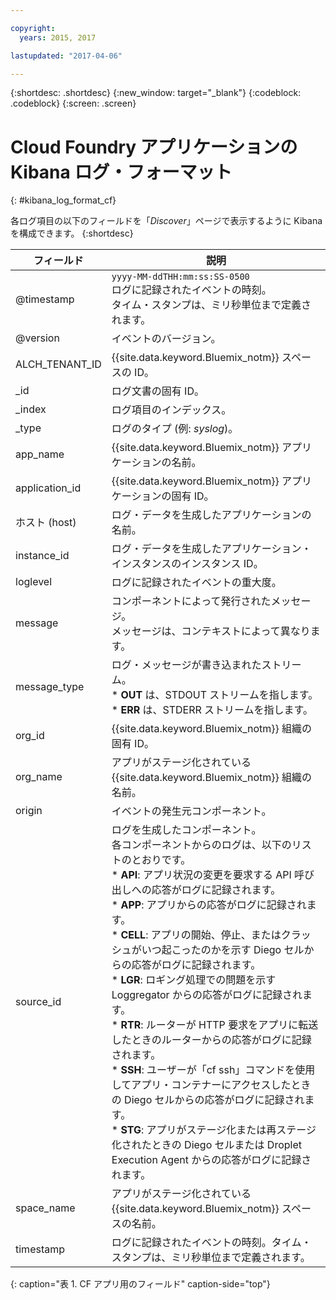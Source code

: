 ```yaml
---

copyright:
  years: 2015, 2017

lastupdated: "2017-04-06"

---
```



{:shortdesc: .shortdesc}
{:new_window: target="_blank"}
{:codeblock: .codeblock}
{:screen: .screen}


# Cloud Foundry アプリケーションの Kibana ログ・フォーマット
{: #kibana_log_format_cf}

各ログ項目の以下のフィールドを「*Discover*」ページで表示するように Kibana を構成できます。
{:shortdesc}

| フィールド | 説明 |
|-------|-------------|
| @timestamp | `yyyy-MM-ddTHH:mm:ss:SS-0500`  <br> ログに記録されたイベントの時刻。<br> タイム・スタンプは、ミリ秒単位まで定義されます。 |
| @version | イベントのバージョン。 |
| ALCH_TENANT_ID | {{site.data.keyword.Bluemix_notm}} スペースの ID。 |
| \_id | ログ文書の固有 ID。 |
| \_index | ログ項目のインデックス。 |
| \_type | ログのタイプ (例: *syslog*)。 |
| app_name | {{site.data.keyword.Bluemix_notm}} アプリケーションの名前。 |
| application_id | {{site.data.keyword.Bluemix_notm}} アプリケーションの固有 ID。 |
| ホスト (host) | ログ・データを生成したアプリケーションの名前。 |
| instance_id | ログ・データを生成したアプリケーション・インスタンスのインスタンス ID。 |
| loglevel | ログに記録されたイベントの重大度。 |
| message | コンポーネントによって発行されたメッセージ。<br> メッセージは、コンテキストによって異なります。 |
| message_type | ログ・メッセージが書き込まれたストリーム。<br> * **OUT** は、STDOUT ストリームを指します。<br> * **ERR** は、STDERR ストリームを指します。 |
| org_id | {{site.data.keyword.Bluemix_notm}} 組織の固有 ID。 |
| org_name | アプリがステージ化されている {{site.data.keyword.Bluemix_notm}} 組織の名前。 |
| origin | イベントの発生元コンポーネント。 |
| source_id | ログを生成したコンポーネント。<br> 各コンポーネントからのログは、以下のリストのとおりです。<br> * **API**: アプリ状況の変更を要求する API 呼び出しへの応答がログに記録されます。<br> * **APP**: アプリからの応答がログに記録されます。<br> * **CELL**: アプリの開始、停止、またはクラッシュがいつ起こったのかを示す Diego セルからの応答がログに記録されます。<br> * **LGR**: ロギング処理での問題を示す Loggregator からの応答がログに記録されます。<br> * **RTR**: ルーターが HTTP 要求をアプリに転送したときのルーターからの応答がログに記録されます。<br> * **SSH**: ユーザーが「cf ssh」コマンドを使用してアプリ・コンテナーにアクセスしたときの Diego セルからの応答がログに記録されます。<br> * **STG**: アプリがステージ化または再ステージ化されたときの Diego セルまたは Droplet Execution Agent からの応答がログに記録されます。 |
| space_name | アプリがステージ化されている {{site.data.keyword.Bluemix_notm}} スペースの名前。 |
| timestamp | ログに記録されたイベントの時刻。タイム・スタンプは、ミリ秒単位まで定義されます。 |
{: caption="表 1. CF アプリ用のフィールド" caption-side="top"}


